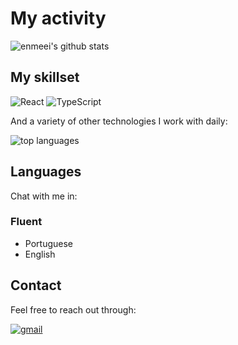 
# My activity

![enmeei's github stats](https://github-readme-stats.vercel.app/api?username=enmeei&show_icons=true&theme=transparent)

## My skillset

![React](https://img.shields.io/badge/react-%2320232a.svg?style=for-the-badge&logo=react&logoColor=%2361DAFB)
![TypeScript](https://img.shields.io/badge/typescript-%23007ACC.svg?style=for-the-badge&logo=typescript&logoColor=white)

And a variety of other technologies I work with daily:

![top languages](https://github-readme-stats.vercel.app/api/top-langs/?username=enmeei&theme=transparent&layout=compact)

## Languages

Chat with me in:

### Fluent

* Portuguese
* English

## Contact

Feel free to reach out through:

[![gmail](https://img.shields.io/badge/-diegofarias016@gmail.com-c14438?style=flat-square&logo=Gmail&logoColor=white&link=mailto:diegofarias016@gmail.com)](mailto:diegofarias016@gmail.com)
